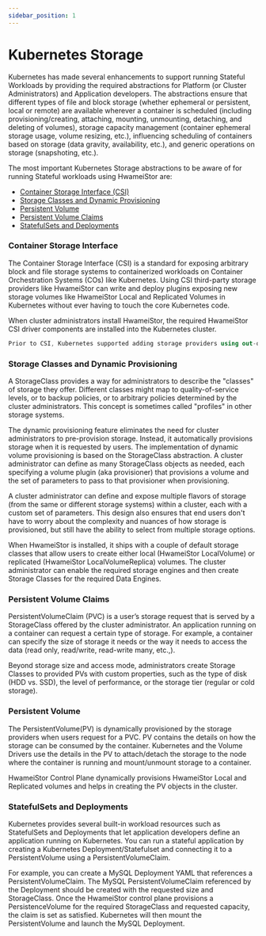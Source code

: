 ```yaml
---
sidebar_position: 1
---
```


# Kubernetes Storage

Kubernetes has made several enhancements to support running Stateful Workloads by providing the required abstractions for Platform (or Cluster Administrators) and Application developers. The abstractions ensure that different types of file and block storage (whether ephemeral or persistent, local or remote) are available wherever a container is scheduled (including provisioning/creating, attaching, mounting, unmounting, detaching, and deleting of volumes), storage capacity management (container ephemeral storage usage, volume resizing, etc.), influencing scheduling of containers based on storage (data gravity, availability, etc.), and generic operations on storage (snapshoting, etc.).

The most important Kubernetes Storage abstractions to be aware of for running Stateful workloads using HwameiStor are:

- [Container Storage Interface (CSI)](#container-storage-interface)
- [Storage Classes and Dynamic Provisioning](#storage-classes-and-dynamic-provisioning)
- [Persistent Volume](#persistent-volume)
- [Persistent Volume Claims](#persistent-volume-claims)
- [StatefulSets and Deployments](#statefulsets-and-deployments)

### Container Storage Interface

The Container Storage Interface (CSI) is a standard for exposing arbitrary block and file storage systems to containerized workloads on Container Orchestration Systems (COs) like Kubernetes. Using CSI third-party storage providers like HwameiStor can write and deploy plugins exposing new storage volumes like HwameiStor Local and Replicated Volumes in Kubernetes without ever having to touch the core Kubernetes code.

When cluster administrators install HwameiStor, the required HwameiStor CSI driver components are installed into the Kubernetes cluster.

```csharp
Prior to CSI, Kubernetes supported adding storage providers using out-of-tree provisioners referred to as external provisioners. And Kubernetes in-tree volumes pre-date the external provisioners. There is an ongoing effort in the Kubernetes community to deprecate in-tree volumes with CSI based volumes.
```

### Storage Classes and Dynamic Provisioning

A StorageClass provides a way for administrators to describe the "classes" of storage they offer. Different classes might map to quality-of-service levels, or to backup policies, or to arbitrary policies determined by the cluster administrators. This concept is sometimes called "profiles" in other storage systems.

The dynamic provisioning feature eliminates the need for cluster administrators to pre-provision storage. Instead, it automatically provisions storage when it is requested by users. The implementation of dynamic volume provisioning is based on the StorageClass abstraction. A cluster administrator can define as many StorageClass objects as needed, each specifying a volume plugin (aka provisioner) that provisions a volume and the set of parameters to pass to that provisioner when provisioning.

A cluster administrator can define and expose multiple flavors of storage (from the same or different storage systems) within a cluster, each with a custom set of parameters. This design also ensures that end users don't have to worry about the complexity and nuances of how storage is provisioned, but still have the ability to select from multiple storage options.

When HwameiStor is installed, it ships with a couple of default storage classes that allow users to create either local (HwameiStor LocalVolume) or replicated (HwameiStor LocalVolumeReplica) volumes. The cluster administrator can enable the required storage engines and then create Storage Classes for the required Data Engines.

### Persistent Volume Claims

PersistentVolumeClaim (PVC) is a user’s storage request that is served by a StorageClass offered by the cluster administrator. An application running on a container can request a certain type of storage. For example, a container can specify the size of storage it needs or the way it needs to access the data (read only, read/write, read-write many, etc.,).

Beyond storage size and access mode, administrators create Storage Classes to provided PVs with custom properties, such as the type of disk (HDD vs. SSD), the level of performance, or the storage tier (regular or cold storage).

### Persistent Volume

The PersistentVolume(PV) is dynamically provisioned by the storage providers when users request for a PVC. PV contains the details on how the storage can be consumed by the container. Kubernetes and the Volume Drivers use the details in the PV to attach/detach the storage to the node where the container is running and mount/unmount storage to a container.

HwameiStor Control Plane dynamically provisions HwameiStor Local and Replicated volumes and helps in creating the PV objects in the cluster.

### StatefulSets and Deployments

Kubernetes provides several built-in workload resources such as StatefulSets and Deployments that let application developers define an application running on Kubernetes. You can run a stateful application by creating a Kubernetes Deployment/Statefulset and connecting it to a PersistentVolume using a PersistentVolumeClaim.

For example, you can create a MySQL Deployment YAML that references a PersistentVolumeClaim. The MySQL PersistentVolumeClaim referenced by the Deployment should be created with the requested size and StorageClass. Once the HwameiStor control plane provisions a PersistenceVolume for the required StorageClass and requested capacity, the claim is set as satisfied. Kubernetes will then mount the PersistentVolume and launch the MySQL Deployment.